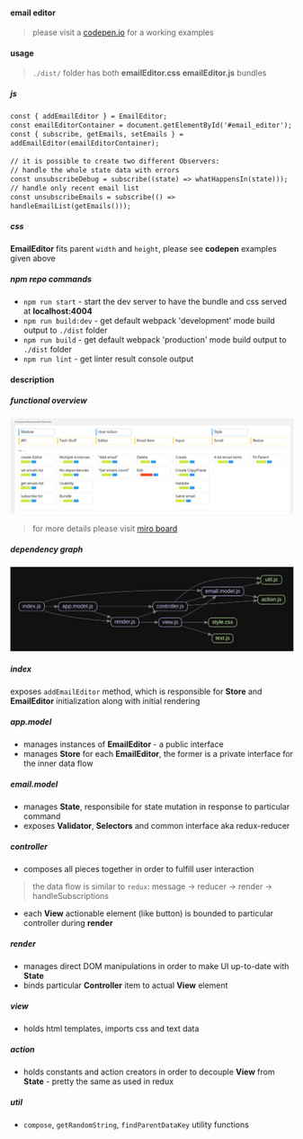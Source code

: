 #### email editor

> please visit a [codepen.io](https://codepen.io/mialso/project/full/XJNYbN) for a working examples

#### usage
> `./dist/` folder has both **emailEditor.css**  **emailEditor.js** bundles

##### js

```
const { addEmailEditor } = EmailEditor;
const emailEditorContainer = document.getElementById('#email_editor');
const { subscribe, getEmails, setEmails } = addEmailEditor(emailEditorContainer);

// it is possible to create two different Observers:
// handle the whole state data with errors
const unsubscribeDebug = subscribe((state) => whatHappensIn(state)));
// handle only recent email list
const unsubscribeEmails = subscribe(() => handleEmailList(getEmails()));
```

##### css
**EmailEditor** fits parent `width` and `height`, please see **codepen** examples given above


##### npm repo commands
* `npm run start` - start the dev server to have the bundle and css served at **localhost:4004**
* `npm run build:dev` - get default webpack 'development' mode build output to `./dist` folder
* `npm run build` - get default webpack 'production' mode build output to `./dist` folder
* `npm run lint` - get linter result console output

#### description

##### functional overview
![functional_overview](docs/functional_requirements_overview.png)
> for more details please visit [miro board](https://miro.com/app/board/o9J_kv8fLYY=/)

##### dependency graph
![dependency_graph](docs/dependency_graph.svg)

##### index
exposes `addEmailEditor` method, which is responsible for **Store** and **EmailEditor** initialization along with initial rendering

##### app.model
* manages instances of **EmailEditor** - a public interface
* manages **Store** for each **EmailEditor**, the former is a private interface for the inner data flow

##### email.model
* manages **State**, responsibile for state mutation in response to particular command
* exposes **Validator**, **Selectors** and common interface aka redux-reducer

##### controller
* composes all pieces together in order to fulfill user interaction
> the data flow is similar to `redux`: message -> reducer -> render -> handleSubscriptions
* each **View** actionable element (like button) is bounded to particular controller during **render**

##### render
* manages direct DOM manipulations in order to make UI up-to-date with **State**
* binds particular **Controller** item to actual **View** element

##### view
* holds html templates, imports css and text data

##### action
* holds constants and action creators in order to decouple **View** from **State** - pretty the same as used in redux

##### util
* `compose`, `getRandomString`, `findParentDataKey` utility functions
